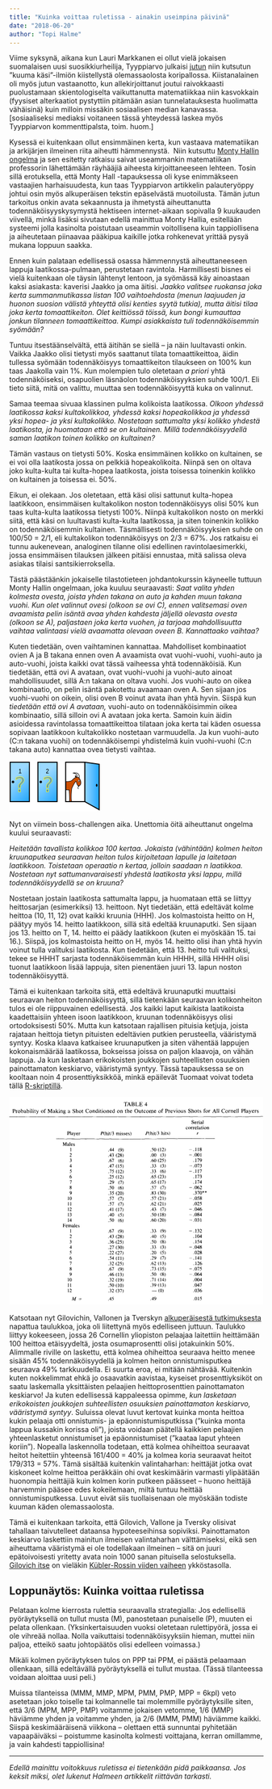 ```yaml
---
title: "Kuinka voittaa ruletissa - ainakin useimpina päivinä"
date: "2018-06-20"
author: "Topi Halme"
---
```


Viime syksynä, aikana kun Lauri Markkanen ei ollut vielä jokaisen suomalaisen uusi suosikkiurheilija, Tyyppiarvo julkaisi [jutun](../2017-08-29-kuuma-kasi-koripallossa-ilmio-vai-illuusio/index.md) niin kutsutun ”kuuma käsi”-ilmiön kiistellystä olemassaolosta koripallossa. Kiistanalainen oli myös jutun vastaanotto, kun allekirjoittanut joutui raivokkaasti puolustamaan skientologiselta vaikuttanutta matematiikkaa niin kasvokkain (fyysiset alterkaatiot pystyttiin pitämään asian tunnelatauksesta huolimatta vähäisinä) kuin milloin missäkin sosiaalisen median kanavassa. \[sosiaaliseksi mediaksi voitaneen tässä yhteydessä laskea myös Tyyppiarvon kommenttipalsta, toim. huom.\]

Kysessä ei kuitenkaan ollut ensimmäinen kerta, kun vastaava matematiikan ja arkijärjen ilmeinen riita aiheutti hämmennystä.  Niin kutsuttu [Monty Hallin ongelma](https://fi.wikipedia.org/wiki/Monty_Hallin_ongelma) ja sen esitetty ratkaisu saivat useammankin matematiikan professorin lähettämään räyhääjiä aiheesta kirjoittaneeseen lehteen. Tosin sillä erotuksella, että Monty Hall -tapauksessa oli kyse enimmäkseen vastaajien harhaisuudesta, kun taas Tyyppiarvon artikkelin palauteryöppy johtui osin myös alkuperäisen tekstin epäselvästä muotoilusta. Tämän jutun tarkoitus onkin avata sekaannusta ja ihmetystä aiheuttanutta todennäköisyyskysymystä hektiseen internet-aikaan sopivalla 9 kuukauden viivellä, minkä lisäksi sivutaan edellä mainittua Monty Hallia, esitellään systeemi jolla kasinolta poistutaan useammin voitollisena kuin tappiollisena ja aiheutetaan piinaavaa pääkipua kaikille jotka rohkenevat yrittää pysyä mukana loppuun saakka.

Ennen kuin palataan edellisessä osassa hämmennystä aiheuttaneeseen lappuja laatikossa-pulmaan, perustetaan ravintola. Harmillisesti bisnes ei vielä kuitenkaan ole täysin lähtenyt lentoon, ja syömässä käy ainoastaan kaksi asiakasta: kaverisi Jaakko ja oma äitisi. _Jaakko valitsee ruokansa joka kerta summanmutikassa listan 100 vaihtoehdosta (menun laajuuden ja huonon suosion välistä yhteyttä olisi kenties syytä tutkia), mutta äitisi tilaa joka kerta tomaattikeiton. Olet keittiössä töissä, kun bongi kumauttaa jonkun tilanneen tomaattikeittoa. Kumpi asiakkaista tuli todennäköisemmin syömään?_

Tuntuu itsestäänselvältä, että äitihän se siellä – ja näin luultavasti onkin. Vaikka Jaakko olisi tietysti myös saattanut tilata tomaattikeittoa, äidin tullessa syömään todennäköisyys tomaattikeiton tilaukseen on 100% kun taas Jaakolla vain 1%. Kun molempien tulo oletetaan _a priori_ yhtä todennäköiseksi, osapuolien läsnäolon todennäköisyyksien suhde 100/1. Eli tieto siitä, mitä on valittu, muuttaa sen todennäköisyyttä kuka on valinnut.

Samaa teemaa sivuaa klassinen pulma kolikoista laatikossa. _Olkoon yhdessä laatikossa kaksi kultakolikkoa, yhdessä kaksi hopeakolikkoa ja yhdessä yksi hopea- ja yksi kultakolikko. Nostetaan sattumalta yksi kolikko yhdestä laatikosta, ja huomataan että se on kultainen. Millä todennäköisyydellä saman laatikon toinen kolikko on kultainen?_

Tämän vastaus on tietysti 50%. Koska ensimmäinen kolikko on kultainen, se ei voi olla laatikosta jossa on pelkkiä hopeakolikoita. Niinpä sen on oltava joko kulta-kulta tai kulta-hopea laatikosta, joista toisessa toinenkin kolikko on kultainen ja toisessa ei. 50%.

Eikun, ei olekaan. Jos oletetaan, että käsi olisi sattunut kulta-hopea laatikkoon, ensimmäisen kultakolikon noston todennäköisyys olisi 50% kun taas kulta-kulta laatikossa tietysti 100%. Niinpä kultakolikon nosto on merkki siitä, että käsi on luultavasti kulta-kulta laatikossa, ja siten toinenkin kolikko on todennäköisemmin kultainen. Täsmällisesti todennäköisyyksien suhde on 100/50 = 2/1, eli kultakolikon todennäköisyys on 2/3 = 67%. Jos ratkaisu ei tunnu aukenevean, analoginen tilanne olisi edellinen ravintolaesimerkki, jossa ensimmäisen tilauksen jälkeen pitäisi ennustaa, mitä salissa oleva asiakas tilaisi santsikierroksella.

Tästä päästäänkin jokaiselle tilastotieteen johdantokurssin käyneelle tuttuun Monty Hallin ongelmaan, joka kuuluu seuraavasti: _Saat valita yhden kolmesta ovesta, joista yhden takana on auto ja kahden muun takana vuohi. Kun olet valinnut ovesi (olkoon se ovi C), ennen valitsemasi oven avaamista pelin isäntä avaa yhden kahdesta jäljellä olevasta ovesta (olkoon se A), paljastaen joka kerta vuohen, ja tarjoaa mahdollisuutta vaihtaa valintaasi vielä avaamatta olevaan oveen B. Kannattaako vaihtaa?_

Kuten tiedetään, oven vaihtaminen kannattaa. Mahdolliset kombinaatiot ovien A ja B takana ennen oven A avaamista ovat vuohi-vuohi, vuohi-auto ja auto-vuohi, joista kaikki ovat tässä vaiheessa yhtä todennäköisiä. Kun tiedetään, että ovi A avataan, ovat vuohi-vuohi ja vuohi-auto ainoat mahdollisuudet, sillä A:n takana on oltava vuohi. Jos vuohi-auto on oikea kombinaatio, on pelin isäntä pakotettu avaamaan oven A. Sen sijaan jos vuohi-vuohi on oikein, olisi oven B voinut avata ihan yhtä hyvin. Siispä kun _tiedetään että ovi A avataan,_ vuohi-auto on todennäköisimmin oikea kombinaatio, sillä silloin ovi A avataan joka kerta. Samoin kuin äidin asioidessa ravintolassa tomaattikeittoa tilataan joka kerta tai käden osuessa sopivaan laatikkoon kultakolikko nostetaan varmuudella. Ja kun vuohi-auto (C:n takana vuohi) on todennäköisempi yhdistelmä kuin vuohi-vuohi (C:n takana auto) kannattaa ovea tietysti vaihtaa.

![Oven takaa kurkistaa vuohi. Kenties, koska pelaaja ei vaihtanut valitsemaansa ovea?](./montyhall%20vuohi.png)

Nyt on viimein boss-challengen aika. Unettomia öitä aiheuttanut ongelma kuului seuraavasti:

_Heitetään tavallista kolikkoa 100 kertaa. Jokaista (vähintään) kolmen heiton kruunaputkea seuraavan heiton tulos kirjoitetaan lapulle ja laitetaan laatikkoon. Toistetaan operaatio n kertaa, jolloin saadaan n laatikkoa. Nostetaan nyt sattumanvaraisesti yhdestä laatikosta yksi lappu, millä todennäköisyydellä se on kruuna?_

Nostetaan jostain laatikosta sattumalta lappu, ja huomataan että se liittyy heittosarjan (esimerkiksi) 13. heittoon. Nyt tiedetään, että edeltävät kolme heittoa (10, 11, 12) ovat kaikki kruunia (HHH). Jos kolmastoista heitto on H, päätyy myös 14. heitto laatikkoon, sillä sitä edeltää kruunaputki. Sen sijaan jos 13. heitto on T, 14. heitto ei päädy laatikkoon (kuten ei myöskään 15. tai 16.). Siispä, jos kolmastoista heitto on H, myös 14. heitto olisi ihan yhtä hyvin voinut tulla valituksi laatikosta. Kun tiedetään, että 13. heitto tuli valituksi, tekee se HHHT sarjasta todennäköisemmän kuin HHHH, sillä HHHH olisi tuonut laatikkoon lisää lappuja, siten pienentäen juuri 13. lapun noston todennäköisyyttä.

Tämä ei kuitenkaan tarkoita sitä, että edeltävä kruunaputki muuttaisi seuraavan heiton todennäköisyyttä, sillä tietenkään seuraavan kolikonheiton tulos ei ole riippuvainen edellisestä. Jos kaikki laput kaikista laatikoista kaadettaisiin yhteen isoon laatikkoon, kruunan todennäköisyys olisi ortodoksisesti 50%. Mutta kun katsotaan rajallisen pituisia ketjuja, joista rajataan heittoja tietyn pituisten edeltävien putkien perusteella, vääristymä syntyy. Koska klaava katkaisee kruunaputken ja siten vähentää lappujen kokonaismäärää laatikossa, bokseissa joissa on paljon klaavoja, on vähän lappuja. Ja kun lasketaan erikokoisten joukkojen suhteellisten osuuksien painottamaton keskiarvo, vääristymä syntyy. Tässä tapauksessa se on kooltaan noin 4 prosenttiyksikköä, minkä epäilevät Tuomaat voivat todeta tällä [R-skriptillä](https://pastebin.com/t6gE5MVr).

![](./gilovich-cornell.png)

Katsotaan nyt Gilovichin, Vallonen ja Tverskyn [alkuperäisestä tutkimuksesta](http://wexler.free.fr/library/files/gilovich%20(1985)%20the%20hot%20hand%20in%20basketball.%20on%20the%20misperception%20of%20random%20sequences.pdf) napattua taulukkoa, joka oli liitettynä myös edelliseen juttuun. Taulukko liittyy kokeeseen, jossa 26 Cornellin yliopiston pelaajaa laitettiin heittämään 100 heittoa etäisyydeltä, josta osumaprosentti olisi jotakuinkin 50%. Alimmalle riville on laskettu, että kolmea ohiheittoa seuraava heitto menee sisään 45% todennäköisyydellä ja kolmen heiton onnistumisputkea seuraava 49% tarkkuudella. Ei suurta eroa, ei mitään nähtävää. Kuitenkin kuten nokkelimmat ehkä jo osaavatkin aavistaa, kyseiset prosenttiyksiköt on saatu laskemalla yksittäisten pelaajien heittoprosenttien painottamaton keskiarvo! Ja kuten edellisessä kappaleessa opimme, _kun lasketaan erikokoisten joukkojen suhteellisten osuuksien painottamaton keskiarvo, vääristymä syntyy_. Suluissa olevat luvut kertovat kuinka monta heittoa kukin pelaaja otti onnistumis- ja epäonnistumisputkissa (”kuinka monta lappua kussakin korissa oli”), joista voidaan päätellä kaikkien pelaajien yhteenlasketut onnistumiset ja epäonnistumiset (”kaataa laput yhteen koriin”). Nopealla laskennolla todetaan, että kolmea ohiheittoa seuraavat heitot heitettiin yhteensä 161/400 = 40% ja kolmea koria seuraavat heitot 179/313 = 57%. Tämä sisältää kuitenkin valintaharhan: heittäjät jotka ovat kiskoneet kolme heittoa peräkkäin ohi ovat keskimäärin varmasti ylipäätään huonompia heittäjiä kuin kolmen korin putkeen päässeet – huono heittäjä harvemmin pääsee edes kokeilemaan, miltä tuntuu heittää onnistumisputkessa. Luvut eivät siis tuollaisenaan ole myöskään todiste kuuman käden olemassaolosta.

Tämä ei kuitenkaan tarkoita, että Gilovich, Vallone ja Tversky olisivat tahallaan taivutelleet dataansa hypoteeseihinsa sopiviksi. Painottamaton keskiarvo laskettiin mainitun ilmeisen valintaharhan välttämiseksi, eikä sen aiheuttama vääristymä ei ole todellakaan ilmeinen – sitä on juuri epätoivoisesti yritetty avata noin 1000 sanan pituisella selostuksella. [Gilovich itse](http://andrewgelman.com/2017/04/02/gilovich-doubles-hot-hand-denial/) on vieläkin [Kübler-Rossin viiden vaiheen](https://en.wikipedia.org/wiki/K%C3%BCbler-Ross_model#Stages_of_grief) ykköstasolla.

## Loppunäytös: Kuinka voittaa ruletissa

Pelataan kolme kierrosta rulettia seuraavalla strategialla: Jos edellisellä pyöräytyksellä on tullut musta (M), panostetaan punaiselle (P), muuten ei pelata ollenkaan. (Yksinkertaisuuden vuoksi oletetaan rulettipyörä, jossa ei ole vihreää nollaa. Nolla vaikuttaisi todennäköisyyksiin hieman, muttei niin paljoa, etteikö saatu johtopäätös olisi edelleen voimassa.)

Mikäli kolmen pyöräytyksen tulos on PPP tai PPM, ei päästä pelaamaan ollenkaan, sillä edeltävällä pyöräytyksellä ei tullut mustaa. (Tässä tilanteessa voidaan aloittaa uusi peli.)

Muissa tilanteissa (MMM, MMP, MPM, PMM, PMP, MPP = 6kpl) veto asetetaan joko toiselle tai kolmannelle tai molemmille pyöräytyksille siten, että 3/6 (MPM, MPP, PMP) voitamme jokaisen vetomme, 1/6 (MMP) häviämme yhden ja voitamme yhden, ja 2/6 (MMM, PMM) häviämme kaikki. Siispä keskimääräisenä viikkona – olettaen että sunnuntai pyhitetään vapaapäiväksi – poistumme kasinolta kolmesti voittajana, kerran omillamme, ja vain kahdesti tappiollisina!

* * *

_Edellä mainittu voitokkuus ruletissa ei tietenkään pidä paikkaansa. Jos keksit miksi, olet lukenut Halmeen artikkelit riittävän tarkasti._
